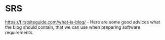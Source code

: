 # SRS
https://firstsiteguide.com/what-is-blog/ - Here are some good advices what the blog should contain, that we can use when preparing software requirements.
